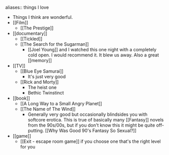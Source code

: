 aliases:: things I love

- Things I think are wonderful.
- [[Film]]
	- [[The Prestige]]
- [[documentary]]
	- [[Tickled]]
	- [[The Search for the Sugarman]]
		- [[Joel Young]] and I watched this one night with a completely cold open. I would recommend it. It blew us away. Also a great [[memory]]
- [[TV]]
	- [[Blue Eye Samurai]]
		- It's just very good
	- [[Rick and Morty]]
		- The heist one
		- Bethic Twinstinct
- [[book]]
	- [[A Long Way to a Small Angry Planet]]
	- [[The Name of The Wind]]
		- Generally very good but occasionally blindsides you with softcore erotica. This is true of basically many [[Fantasy]] novels from the 90s/00s, but if you don't know this it might be quite off-putting. [[Why Was Good 90's Fantasy So Sexual?]]
- [[game]]
	- [[Exit - escape room game]] if you choose one that's the right level for you